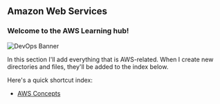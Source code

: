 ## Amazon Web Services
### Welcome to the AWS Learning hub!
![DevOps Banner](https://tudip.com/wp-content/uploads/2019/01/awsBanner.jpg)

In this section I'll add everything that is AWS-related. When I create new directories and files, they'll be added to the index below.

Here's a quick shortcut index:
 - [AWS Concepts](/AWS/concepts/concepts.md)
